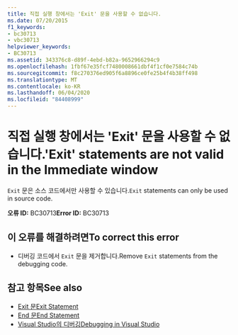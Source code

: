 ```yaml
---
title: 직접 실행 창에서는 'Exit' 문을 사용할 수 없습니다.
ms.date: 07/20/2015
f1_keywords:
- bc30713
- vbc30713
helpviewer_keywords:
- BC30713
ms.assetid: 343376c8-d89f-4ebd-b82a-9652966294c9
ms.openlocfilehash: 1fbf67e35fcf7480008661dbf4f1cf0e7584c74b
ms.sourcegitcommit: f8c270376ed905f6a8896ce0fe25b4f4b38ff498
ms.translationtype: MT
ms.contentlocale: ko-KR
ms.lasthandoff: 06/04/2020
ms.locfileid: "84408999"
---
```

# <a name="exit-statements-are-not-valid-in-the-immediate-window"></a><span data-ttu-id="3e179-102">직접 실행 창에서는 'Exit' 문을 사용할 수 없습니다.</span><span class="sxs-lookup"><span data-stu-id="3e179-102">'Exit' statements are not valid in the Immediate window</span></span>
<span data-ttu-id="3e179-103">`Exit` 문은 소스 코드에서만 사용할 수 있습니다.</span><span class="sxs-lookup"><span data-stu-id="3e179-103">`Exit` statements can only be used in source code.</span></span>  
  
 <span data-ttu-id="3e179-104">**오류 ID:** BC30713</span><span class="sxs-lookup"><span data-stu-id="3e179-104">**Error ID:** BC30713</span></span>  
  
## <a name="to-correct-this-error"></a><span data-ttu-id="3e179-105">이 오류를 해결하려면</span><span class="sxs-lookup"><span data-stu-id="3e179-105">To correct this error</span></span>  
  
- <span data-ttu-id="3e179-106">디버깅 코드에서 `Exit` 문을 제거합니다.</span><span class="sxs-lookup"><span data-stu-id="3e179-106">Remove `Exit` statements from the debugging code.</span></span>  
  
## <a name="see-also"></a><span data-ttu-id="3e179-107">참고 항목</span><span class="sxs-lookup"><span data-stu-id="3e179-107">See also</span></span>

- [<span data-ttu-id="3e179-108">Exit 문</span><span class="sxs-lookup"><span data-stu-id="3e179-108">Exit Statement</span></span>](../language-reference/statements/exit-statement.md)
- [<span data-ttu-id="3e179-109">End 문</span><span class="sxs-lookup"><span data-stu-id="3e179-109">End Statement</span></span>](../language-reference/statements/end-statement.md)
- [<span data-ttu-id="3e179-110">Visual Studio의 디버깅</span><span class="sxs-lookup"><span data-stu-id="3e179-110">Debugging in Visual Studio</span></span>](/visualstudio/debugger/debugger-feature-tour)
